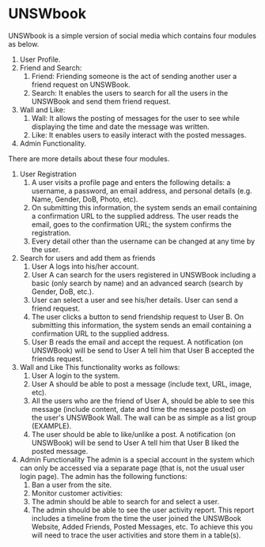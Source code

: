 # UNSWbook
UNSWbook is a simple version of social media which contains four modules as below.
1. User Profile.
2. Friend and Search:
    1. Friend: Friending someone is the act of sending another user a friend request on UNSWBook.
    2. Search: It enables the users to search for all the users in the UNSWBook and send them friend request.
3. Wall and Like:
    1. Wall: It allows the posting of messages for the user to see while displaying the time and date the message was written.
    2. Like: It enables users to easily interact with the posted messages.
4. Admin Functionality.


There are more details about these four modules.
1. User Registration
   1. A user visits a profile page and enters the following details: a username, a password, an email address, and personal details (e.g. Name, Gender, DoB, Photo, etc).
   2. On submitting this information, the system sends an email containing a confirmation URL to the supplied address.
The user reads the email, goes to the confirmation URL; the system confirms the registration.
   3. Every detail other than the username can be changed at any time by the user.
2. Search for users and add them as friends
   1. User A logs into his/her account.
   2. User A can search for the users registered in UNSWBook including a basic (only search by name) and an advanced search (search by Gender, DoB, etc.).
   3. User can select a user and see his/her details. User can send a friend request.
   4. The user clicks a button to send friendship request to User B. On submitting this information, the system sends an email containing a confirmation URL to the supplied address.
   5. User B reads the email and accept the request. A notification (on UNSWBook) will be send to User A tell him that User B accepted the friends request.
3. Wall and Like
This functionality works as follows:
   1. User A login to the system.
   2. User A should be able to post a message (include text, URL, image, etc).
   3. All the users who are the friend of User A, should be able to see this message (include content, date and time the message posted) on the user's UNSWBook Wall. The wall can be as simple as a list group (EXAMPLE).
   4. The user should be able to like/unlike a post. A notification (on UNSWBook) will be send to User A tell him that User B liked the posted message.
4. Admin Functionality
The admin is a special account in the system which can only be accessed via a separate page (that is, not the usual user login page). The admin has the following functions:
   1. Ban a user from the site.
   2. Monitor customer activities:
   3. The admin should be able to search for and select a user.
   4. The admin should be able to see the user activity report. This report includes a timeline from the time the user joined the UNSWBook     Website, Added Friends, Posted Messages, etc. To achieve this you will need to trace the user activities and store them in a table(s).
